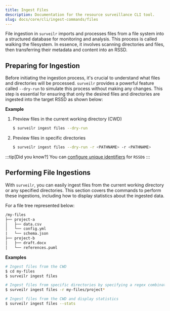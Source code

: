 ```yaml
---
title: Ingest Files
description: Documentation for the resource surveillance CLI tool.
slug: docs/core/cli/ingest-commands/files
---
```


File ingestion in `surveilr` imports and processes files from a file system into
a structured database for monitoring and analysis. This process is called
walking the filesystem. In essence, it involves scanning directories and files,
then transferring their metadata and content into an RSSD.

## Preparing for Ingestion

Before initiating the ingestion process, it's crucial to understand what files
and directories will be processed. `surveilr` provides a powerful feature called
`--dry-run` to simulate this process without making any changes. This step is
essential for ensuring that only the desired files and directories are ingested
into the target RSSD as shown below:

**Example**

1. Preview files in the current working directory (CWD)

   ```bash
   $ surveilr ingest files --dry-run
   ```

2. Preview files in specific directories

   ```bash
   $ surveilr ingest files --dry-run -r <PATHNAME> -r <PATHNAME>
   ```

:::tip[Did you know?] 
You can [configure unique identifiers](/docs/core/concepts/resource-surveillance#configuring-unique-identifiers-for-rssd-databases)
for `RSSD`s 
:::

## Performing File Ingestions

With `surveilr`, you can easily ingest files from the current working directory
or any specified directories. This section covers the commands to perform these
ingestions, including how to display statistics about the ingested data.

For a file tree represented below:

```txt
/my-files
├── project-a
│   ├── data.csv
│   └── config.yml
|   └── schema.json
├── project-b
│   ├── draft.docx
│   └── references.puml
```

**Examples**

```bash
# Ingest files from the CWD
$ cd my-files
$ surveilr ingest files

# Ingest files from specific directories by specifying a regex combination
$ surveilr ingest files -r my-files/project*

# Ingest files from the CWD and display statistics
$ surveilr ingest files --stats
```
